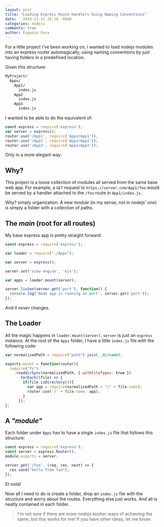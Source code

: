 ```yaml
---
layout: post
title: "Loading Express Route Handlers Using Naming Conventions"
date:   2019-11-15 16:18 -0800
categories: nodejs
comments: true
author: Eugenio Pace
---
```


For a little project I've been working on, I wanted to load nodejs modules into an express router automagically, using naming conventions by just having folders in a predefined location. 

Given this structure:


```sh
MyProject/
  Apps/
    App1/
      index.js
    App2
      index.js
    App3
      index.js
```

I wanted to be able to do the equivalent of:


```js
const express = require('express');
var server = express();
router.use('/App1', require('Apps/App1'));
router.use('/App2', require('Apps/App2'));
router.use('/App3', require('Apps/App3'));
```

Only in a more elegant way.

## Why?

This project is a loose collection of modules all served from the same base web app. For example, a `GET` request to `https://server.com/App1/foo` would be served by a handler attached to the `/foo` route in `App1/index.js`.

Why? simply organization. A new *module* (in my sense, not in nodejs' one) is simply a folder with a collection of paths. 

## The *main* (root for all routes)

My base express app is pretty straight forward:

```js
const express = require('express');

var loader = require("./Apps");

var server = express();

server.set('view engine', 'ejs');

var apps = loader.mount(server);  

server.listen(server.get('port'), function() {
  console.log('Node app is running on port', server.get('port'));
});
```

And it *never* changes.

## The Loader

All the magic happens in `loader.mount(server)`. `server` is just an `express` instance. At the root of the `Apps` folder, I have a little `index.js` file with the following code:

```js
var normalizedPath = require("path").join(__dirname);

exports.mount = function(router){
  require("fs")
    .readdirSync(normalizedPath, { withFileTypes: true })
      .forEach((file) => {
        if(file.isDirectory()){
          var app = require(normalizedPath + "/" + file.name);
          router.use('/' + file.name, app);
        }
      });
};
```

## A *"module"*

Each folder under `Apps` has to have a single `index.js` file that follows this structure:

```js
const express = require('express');
const server = express.Router();
module.exports = server;

server.get('/foo', (req, res, next) => {
  res.send("hello from foo");
});
```

Et voilá!

Now all I need to do is create a folder, drop an `index.js` file with the structure and worry about the routes. Everything else just works. And all is neatly contained in each folder.

> I'm not sure if there are more _nodejs kosher_ ways of achieving the same, but this works for me! If you have other ideas, let me know.



